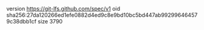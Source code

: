 version https://git-lfs.github.com/spec/v1
oid sha256:27da120266ed1efe0882d4ed9c8e9bd10bc5bd447ab992996464579c38dbb1cf
size 3790
